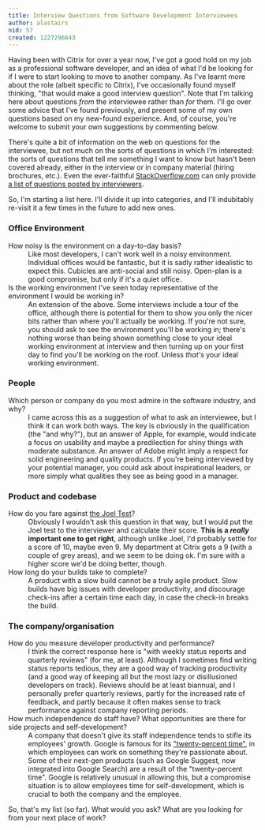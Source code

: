 ```yaml
---
title: Interview Questions from Software Development Interviewees
author: alastairs
nid: 57
created: 1227296643
---
```

Having been with Citrix for over a year now, I've got a good hold on my job as a professional software developer, and an idea of what I'd be looking for if I were to start looking to move to another company.  As I've learnt more about the role (albeit specific to Citrix), I've occasionally found myself thinking, "that would make a good interview question".  Note that I'm talking here about questions <em>from</em> the interviewee rather than <em>for</em> them.  I'll go over some advice that I've found previously, and present some of my own questions based on my new-found experience.  And, of course, you're welcome to submit your own suggestions by commenting below.
<!--break-->
There's quite a bit of information on the web on questions for the interviewee, but not much on the sorts of questions in which I'm interested: the sorts of questions that tell me something I want to know but hasn't been covered already, either in the interview or in company material (hiring brochures, etc.).  Even the ever-faithful <a href="http://www.stackoverflow.com/">StackOverflow.com</a> can only provide <a href="http://stackoverflow.com/questions/tagged/interview-questions" title="Questions tagged &quot;Interview Questions&quot;">a list of questions posted by interviewers</a>.  

So, I'm starting a list here.  I'll divide it up into categories, and I'll indubitably re-visit it a few times in the future to add new ones.  

<h3>Office Environment</h3>
<dl>
  <dt>How noisy is the environment on a day-to-day basis?</dt>
  <dd>Like most developers, I can't work well in a noisy environment.  Individual offices would be fantastic, but it is sadly rather idealistic to expect this.  Cubicles are anti-social and still noisy.  Open-plan is a good compromise, but only if it's a quiet office.  </dd>
  <dt>Is the working environment I've seen today representative of the environment I would be working in?</dt>
  <dd>An extension of the above.  Some interviews include a tour of the office, although there is potential for them to show you only the nicer bits rather than where you'll actually be working.  If you're not sure, you should ask to see the environment you'll be working in; there's nothing worse than being shown something close to your ideal working environment at interview and then turning up on your first day to find you'll be working on the roof.  Unless <em>that's</em> your ideal working environment.</dd>
</dl>

<h3>People</h3>
<dl>
  <dt>Which person or company do you most admire in the software industry, and why?</dt>
  <dd>I came across this as a suggestion of what to ask an interviewee, but I think it can work both ways.  The key is obviously in the qualification (the "and why?"), but an answer of Apple, for example, would indicate a focus on usability and maybe a predilection for shiny things with moderate substance.  An answer of Adobe might imply a respect for solid engineering and quality products.  If you're being interviewed by your potential manager, you could ask about inspirational leaders, or more simply what qualities they see as being good in a manager.</dd>
</dl>

<h3>Product and codebase</h3>
<dl>
  <dt>How do you fare against <a href="http://www.joelonsoftware.com/articles/fog0000000043.html">the Joel Test</a>?</dt>
  <dd>Obviously I wouldn't ask this question in that way, but I would put the Joel test to the interviewer and calculate their score.  <strong>This is a <em>really</em> important one to get right</strong>, although unlike Joel, I'd probably settle for a score of 10, maybe even 9.  My department at Citrix gets a 9 (with a couple of grey areas), and we seem to be doing ok.  I'm sure with a higher score we'd be doing better, though.  </dd>
  <dt>How long do your builds take to complete?</dt>
  <dd>A product with a slow build cannot be a truly agile product.  Slow builds have big issues with developer productivity, and discourage check-ins after a certain time each day, in case the check-in breaks the build.</dd>
</dl>

<h3>The company/organisation</h3>
<dl>
  <dt>How do you measure developer productivity and performance?</dt>
  <dd>I think the correct response here is "with weekly status reports and quarterly reviews" (for me, at least).  Although I sometimes find writing status reports tedious, they are a good way of tracking productivity (and a good way of keeping all but the most lazy or disillusioned developers on track).  Reviews should be at least biannual, and I personally prefer quarterly reviews, partly for the increased rate of feedback, and partly because it often makes sense to track performance against company reporting periods.</dd>
  <dt>How much independence do staff have?  What opportunities are there for side projects and self-development?</dt>
  <dd>A company that doesn't give its staff independence tends to stifle its employees' growth.  Google is famous for its <a href="http://www.google.com/support/jobs/bin/static.py?page=about.html&about=eng" title="Google Jobs">"twenty-percent time"</a>, in which employees can work on something they're passionate about.  Some of their next-gen products (such as Google Suggest, now integrated into Google Search) are a result of the "twenty-percent time".  Google is relatively unusual in allowing this, but a compromise situation is to allow employees time for self-development, which is crucial to both the company and the employee.</dd>
</dl>

So, that's my list (so far).  What would you ask?  What are you looking for from your next place of work?
